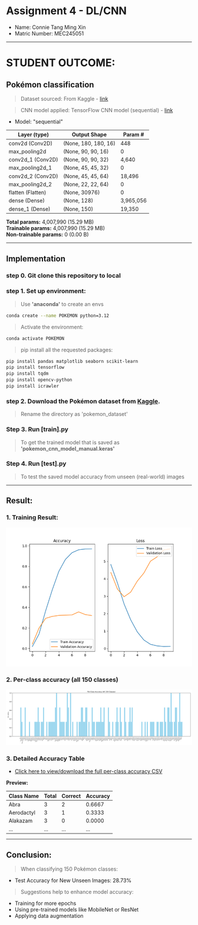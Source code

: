 # Assignment 4 - DL/CNN
- Name: Connie Tang Ming Xin
- Matric Number: MEC245051

---
# STUDENT OUTCOME:
## Pokémon classification
>Dataset sourced: From Kaggle - [link](https://www.kaggle.com/datasets/lantian773030/pokemonclassification?)

>CNN model applied: TensorFlow CNN model (sequential) - [link](https://www.tensorflow.org/tutorials/images/cnn)
- Model: "sequential"

| Layer (type)             | Output Shape       | Param #   |
|--------------------------|--------------------|-----------|
| conv2d (Conv2D)          | (None, 180, 180, 16) | 448       |
| max_pooling2d            | (None, 90, 90, 16)   | 0         |
| conv2d_1 (Conv2D)        | (None, 90, 90, 32)   | 4,640     |
| max_pooling2d_1          | (None, 45, 45, 32)   | 0         |
| conv2d_2 (Conv2D)        | (None, 45, 45, 64)   | 18,496    |
| max_pooling2d_2          | (None, 22, 22, 64)   | 0         |
| flatten (Flatten)        | (None, 30976)        | 0         |
| dense (Dense)            | (None, 128)          | 3,965,056 |
| dense_1 (Dense)          | (None, 150)          | 19,350    |

**Total params:** 4,007,990 (15.29 MB)  
**Trainable params:** 4,007,990 (15.29 MB)  
**Non-trainable params:** 0 (0.00 B)

---

## Implementation
### step 0. Git clone this repository to local

### step 1. Set up environment:
>Use **'anaconda'** to create an envs
```bash
conda create --name POKEMON python=3.12
```

> Activate the environment:
```bash
conda activate POKEMON
```

>pip install all the requested packages:
```bash
pip install pandas matplotlib seaborn scikit-learn
pip install tensorflow
pip install tqdm
pip install opencv-python
pip install icrawler
```

### step 2. Download the Pokémon dataset from [Kaggle](https://www.kaggle.com/datasets/lantian773030/pokemonclassification?).
> Rename the directory as 'pokemon_dataset'

### Step 3. Run [train].py 
>To get the trained model that is saved as **'pokemon_cnn_model_manual.keras'**

### Step 4. Run [test].py
>To test the saved model accuracy from unseen (real-world) images
---

## Result:
### 1. Training Result:
![Training Result](training_result.png)

### 2. Per-class accuracy (all 150 classes)
![Predicted Result](class_accuracy_full.png)

### 3. Detailed Accuracy Table
- [Click here to view/download the full per-class accuracy CSV](class_accuracy_summary.csv)

**Preview:**

   | Class Name  | Total | Correct | Accuracy |
   |-------------|--------|---------|----------|
   | Abra        | 3      | 2       | 0.6667   |
   | Aerodactyl  | 3      | 1       | 0.3333   |
   | Alakazam    | 3      | 0       | 0.0000   |
   | ...         | ...    | ...     | ...      |
   
---

## Conclusion:
> When classifying 150 Pokémon classes:
- Test Accuracy for New Unseen Images: 28.73%
> Suggestions help to enhance model accuracy:
- Training for more epochs
- Using pre-trained models like MobileNet or ResNet
- Applying data augmentation
